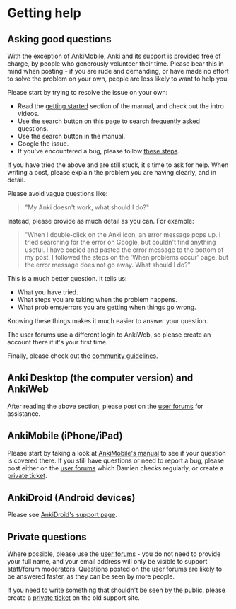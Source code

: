 # Getting help

## Asking good questions

With the exception of AnkiMobile, Anki and its support is provided free of
charge, by people who generously volunteer their time. Please bear this in mind
when posting - if you are rude and demanding, or have made no effort to solve
the problem on your own, people are less likely to want to help you.

Please start by trying to resolve the issue on your own:

- Read the [getting started](https://docs.ankiweb.net/#/getting-started) section
  of the manual, and check out the intro videos.
- Use the search button on this page to search frequently asked questions.
- Use the search button in the manual.
- Google the issue.
- If you've encountered a bug, please follow [these
  steps](https://faqs.ankiweb.net/when-problems-occur.html).

If you have tried the above and are still stuck, it's time to ask for help.
When writing a post, please explain the problem you are having clearly, and in detail.

Please avoid vague questions like:

> "My Anki doesn't work, what should I do?"

Instead, please provide as much detail as you can. For example:

> "When I double-click on the Anki icon, an error message pops up. I tried
> searching for the error on Google, but couldn't find anything useful. I have
> copied and pasted the error message to the bottom of my post. I followed the
> steps on the 'When problems occur' page, but the error message does not go
> away. What should I do?"

This is a much better question. It tells us:

- What you have tried.
- What steps you are taking when the problem happens.
- What problems/errors you are getting when things go wrong.

Knowing these things makes it much easier to answer your question.

The user forums use a different login to AnkiWeb, so please create an
account there if it's your first time.

Finally, please check out the [community
guidelines](https://forums.ankiweb.net/t/faq-guidelines/5).

## Anki Desktop (the computer version) and AnkiWeb

After reading the above section, please post on the
[user forums](https://forums.ankiweb.net) for assistance.

## AnkiMobile (iPhone/iPad)

Please start by taking a look at [AnkiMobile's
manual](https://docs.ankimobile.net/#/) to see if your question is covered
there. If you still have questions or need to report a bug, please post either
on the [user forums](https://forums.ankiweb.net) which Damien checks regularly, or
create a [private ticket](https://anki.tenderapp.com/discussions/private).

## AnkiDroid (Android devices)

Please see [AnkiDroid's support page](https://docs.ankidroid.org/help.html).

## Private questions

Where possible, please use the [user forums](https://forums.ankiweb.net) - you
do not need to provide your full name, and your email address will only be
visible to support staff/forum moderators. Questions posted on the user forums
are likely to be answered faster, as they can be seen by more people.

If you need to write something that shouldn't be seen by the public, please
create a [private ticket](https://anki.tenderapp.com/discussions/private) on the
old support site.
